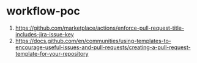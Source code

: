 # workflow-poc

1. https://github.com/marketplace/actions/enforce-pull-request-title-includes-jira-issue-key
2. https://docs.github.com/en/communities/using-templates-to-encourage-useful-issues-and-pull-requests/creating-a-pull-request-template-for-your-repository
